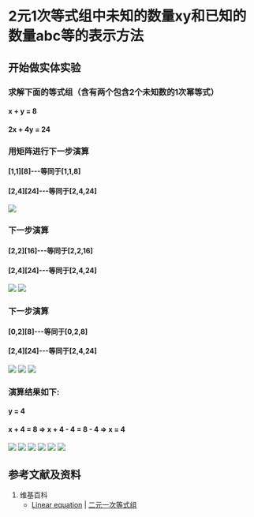 # 2元1次等式组中未知的数量xy和已知的数量abc等的表示方法

## 开始做实体实验

### 求解下面的等式组（含有两个包含2个未知数的1次幂等式）
#### x + y = 8
#### 2x + 4y = 24

### 用矩阵进行下一步演算
#### [1,1][8]---等同于[1,1,8]
#### [2,4][24]---等同于[2,4,24]

![](/images/函数与解析几何/n个未知数和n次幂的等式/2元1次等式组中未知的数量xy和已知的数量abc等的表示方法/1a1.jpg)

### 下一步演算
#### [2,2][16]---等同于[2,2,16]
#### [2,4][24]---等同于[2,4,24]

![](/images/函数与解析几何/n个未知数和n次幂的等式/2元1次等式组中未知的数量xy和已知的数量abc等的表示方法/2a1.jpg)
![](/images/函数与解析几何/n个未知数和n次幂的等式/2元1次等式组中未知的数量xy和已知的数量abc等的表示方法/2a2.jpg)

### 下一步演算
#### [0,2][8]---等同于[0,2,8]
#### [2,4][24]---等同于[2,4,24]

![](/images/函数与解析几何/n个未知数和n次幂的等式/2元1次等式组中未知的数量xy和已知的数量abc等的表示方法/3a1.jpg)
![](/images/函数与解析几何/n个未知数和n次幂的等式/2元1次等式组中未知的数量xy和已知的数量abc等的表示方法/3a2.jpg)
![](/images/函数与解析几何/n个未知数和n次幂的等式/2元1次等式组中未知的数量xy和已知的数量abc等的表示方法/3a3.jpg)

### 演算结果如下:
#### y = 4
#### x + 4 = 8 => x + 4 - 4 = 8 - 4 => x = 4

![](/images/函数与解析几何/n个未知数和n次幂的等式/2元1次等式组中未知的数量xy和已知的数量abc等的表示方法/4a1.jpg)
![](/images/函数与解析几何/n个未知数和n次幂的等式/2元1次等式组中未知的数量xy和已知的数量abc等的表示方法/4a2.jpg)
![](/images/函数与解析几何/n个未知数和n次幂的等式/2元1次等式组中未知的数量xy和已知的数量abc等的表示方法/4a3.jpg)
![](/images/函数与解析几何/n个未知数和n次幂的等式/2元1次等式组中未知的数量xy和已知的数量abc等的表示方法/4a4.jpg)
![](/images/函数与解析几何/n个未知数和n次幂的等式/2元1次等式组中未知的数量xy和已知的数量abc等的表示方法/4a5.jpg)
![](/images/函数与解析几何/n个未知数和n次幂的等式/2元1次等式组中未知的数量xy和已知的数量abc等的表示方法/4a6.jpg)

## 参考文献及资料

1. 维基百科
	- [Linear equation](https://en.wikipedia.org/wiki/Linear_equation) | [二元一次等式组](https://zh.wikipedia.org/wiki/%E4%B8%80%E6%AC%A1%E6%96%B9%E7%A8%8B#%E4%BA%8C%E5%85%83%E4%B8%80%E6%AC%A1%E6%96%B9%E7%A8%8B%E7%BB%84) 